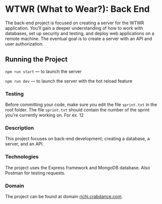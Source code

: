 # WTWR (What to Wear?): Back End

The back-end project is focused on creating a server for the WTWR application. You’ll gain a deeper understanding of how to work with databases, set up security and testing, and deploy web applications on a remote machine. The eventual goal is to create a server with an API and user authorization.

## Running the Project

`npm run start` — to launch the server

`npm run dev` — to launch the server with the hot reload feature

### Testing

Before committing your code, make sure you edit the file `sprint.txt` in the root folder. The file `sprint.txt` should contain the number of the sprint you're currently working on. For ex. 12

### Description

This project focuses on back-end development; creating a database, a server, and an API.

### Technologies

The project uses the Express framework and MongoDB database. Also Postman for testing requests.

### Domain

The project can be found at domain [richj.crabdance.com](https:/richj.crabdance.com).
